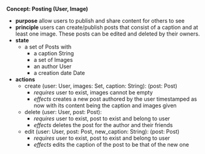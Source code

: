 **Concept: Posting (User, Image)**
* **purpose** allow users to publish and share content for others to see
* **principle** users can create/publish posts that consist of a caption and at least one image. These posts can be edited and deleted by their owners.
* **state**
    * a set of Posts with
        * a caption String
        * a set of Images
        * an author User
        * a creation date Date
* **actions** 
    * create (user: User, images: Set<Image>, caption: String): (post: Post) 
        * *requires* user to exist, images cannot be empty
        * *effects* creates a new post authored by the user timestamped as now with its content being the caption and images given
    * delete (user: User, post: Post):
        * *requires* user to exist, post to exist and belong to user
        * *effects* deletes the post for the author and their friends
    * edit (user: User, post: Post, new_caption: String): (post: Post) 
        * *requires* user to exist, post to exist and belong to user
        * *effects* edits the caption of the post to be that of the new one